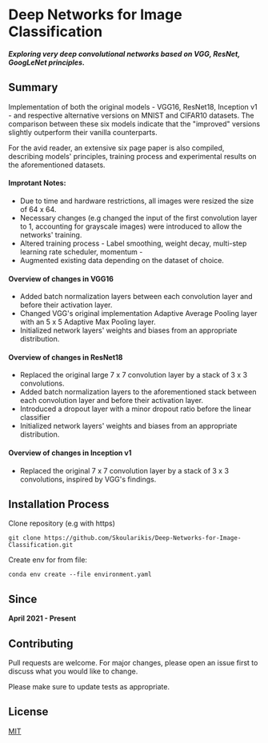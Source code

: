 # Deep Networks for Image Classification

<strong><em>Exploring very deep convolutional networks based on VGG, ResNet, GoogLeNet principles.</em></strong>

## Summary
Implementation of both the original models - VGG16, ResNet18, Inception v1 - and respective alternative versions on MNIST and CIFAR10 datasets. The comparison between these six models indicate that the "improved" versions slightly outperform their vanilla counterparts.

For the avid reader, an extensive six page paper is also compiled, describing models' principles, training process and experimental results on the aforementioned datasets.

#### Improtant Notes:
<ul>
<li>Due to time and hardware restrictions, all images were resized the size of 64 x 64. </li>
<li>Necessary changes (e.g changed the input of the first convolution layer to 1, accounting for grayscale images) were introduced to allow the networks' training.  </li> 
<li>Altered training process - Label smoothing, weight decay, multi-step learning rate scheduler, momentum - </li>
<li>Augmented existing data depending on the dataset of choice.</li>
</ul>

#### Overview of changes in VGG16
<ul>
<li>Added batch normalization layers between each convolution layer and before their activation layer.</li>
<li>Changed VGG's original implementation Adaptive Average Pooling layer with an 5 x 5 Adaptive Max Pooling layer. </li>
<li>Initialized network layers' weights and biases from an appropriate distribution.</li>
</ul>

#### Overview of changes in ResNet18
<ul>
<li>Replaced the original large 7 x 7 convolution layer by a stack of 3 x 3 convolutions.</li>
<li>Added batch normalization layers to the aforementioned stack between each convolution layer and before their activation layer.</li>
<li>Introduced a dropout layer with a minor dropout ratio before the linear classifier</li>
<li>Initialized network layers' weights and biases from an appropriate distribution.</li>
</ul>

#### Overview of changes in Inception v1
<ul>
<li>Replaced the original 7 x 7 convolution layer by a stack of 3 x 3 convolutions, inspired by VGG's findings.</li>
</ul>

## Installation Process

Clone repository (e.g with https)

``
git clone https://github.com/Skoularikis/Deep-Networks-for-Image-Classification.git
``

Create env for from file:

``
conda env create --file environment.yaml
``

## Since
**April 2021 - Present**

## Contributing
Pull requests are welcome. For major changes, please open an issue first to discuss what you would like to change.

Please make sure to update tests as appropriate.


## License
[MIT](https://choosealicense.com/licenses/mit/)

